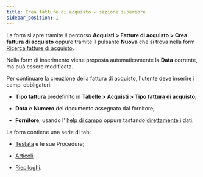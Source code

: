 ```yaml
---
title: Crea fatture di acquisto - sezione superiore
sidebar_position: 1
---
```


La form si apre tramite il percorso **Acquisti > Fatture di acquisto > Crea fattura di acquisto** oppure tramite il pulsante **Nuova** che si trova nella form [Ricerca fatture di acquisto](/docs/purchase/purchase-invoices/search-purchase-invoices).

Nella form di inserimento viene proposta automaticamente la **Data** corrente, ma può essere modificata.

Per continuare la creazione della fattura di acquisto, l'utente deve inserire i campi obbligatori:

- **Tipo fattura** predefinito in **Tabelle > Acquisti > [Tipo fattura di acquisto](/docs/configurations/tables/purchase/purchase-invoices-type)**;

- **Data** e **Numero** del documento assegnato dal fornitore;

- **Fornitore**, usando l' [help di campo](/docs/guide/operations-with-data/manual-entry-or-help-and-data-selection) oppure tastando [direttamente ](/docs/guide/operations-with-data/manual-entry-or-help-and-data-selection) i dati.

La form contiene una serie di tab:

- [Testata](/docs/purchase/purchase-invoices/insert-purchase-invoice/header) e le sue Procedure;

- [Articoli](/docs/purchase/purchase-invoices/insert-purchase-invoice/items);

- [Riepiloghi](/docs/purchase/purchase-invoices/insert-purchase-invoice/summary).
